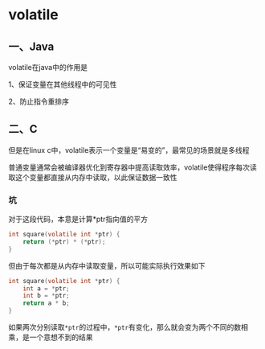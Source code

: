 # volatile

## 一、Java

volatile在java中的作用是

1、保证变量在其他线程中的可见性

2、防止指令重排序

## 二、C

但是在linux c中，volatile表示一个变量是“易变的”，最常见的场景就是多线程

普通变量通常会被编译器优化到寄存器中提高读取效率，volatile使得程序每次读取这个变量都直接从内存中读取，以此保证数据一致性

### 坑

对于这段代码，本意是计算*ptr指向值的平方

```c
int square(volatile int *ptr) {
    return (*ptr) * (*ptr);
}
```

但由于每次都是从内存中读取变量，所以可能实际执行效果如下

```c
int square(volatile int *ptr) {
    int a = *ptr;
    int b = *ptr;
    return a * b;
}
```

如果两次分别读取`*ptr`的过程中，`*ptr`有变化，那么就会变为两个不同的数相乘，是一个意想不到的结果